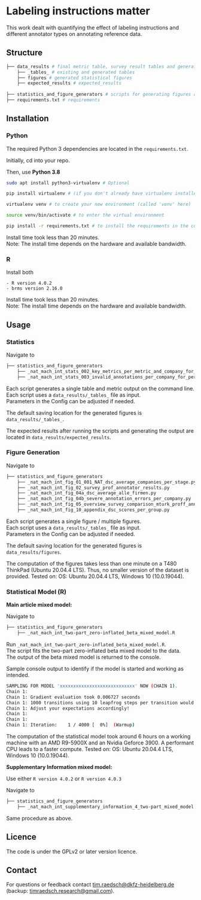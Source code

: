# Labeling instructions matter
This work dealt with quantifying the effect of labeling instructions and different annotator types on annotating reference data.



## Structure


```bash
├── data_results # final metric table, survey result tables and generated tables
    ├── _tables_ # existing and generated tables
    ├── figures # generated statistical figures
    ├── expected_results # expected_results
    
├── statistics_and_figure_generators # scripts for generating figures and descriptive statistics
├── requirements.txt # requirements
```

## Installation

### Python 
The required Python 3 dependencies are located in the `requirements.txt`.

Initially, cd into your repo.

Then, use **Python 3.8**
```bash
sudo apt install python3-virtualenv # Optional

pip install virtualenv # (if you don't already have virtualenv installed)

virtualenv venv # to create your new environment (called 'venv' here)

source venv/bin/activate # to enter the virtual environment

pip install -r requirements.txt # to install the requirements in the current environment
```
Install time took less than 20 minutes.  
Note: The install time depends on the hardware and available bandwidth.

### R

Install both
```
- R version 4.0.2 
- brms version 2.16.0
```
Install time took less than 20 minutes.    
Note: The install time depends on the hardware and available bandwidth.

## Usage

### Statistics

Navigate to

```bash
├── statistics_and_figure_generators
    ├── _nat_mach_int_stats_002_key_metrics_per_metric_and_company_for_performance_comparison_table.py
    ├── _nat_mach_int_stats_003_invalid_annotations_per_company_for_per_stage_[output_table].py
```

Each script generates a single table and metric output on the command line.  
Each script uses a `data_results/_tables_` file as input.  
Parameters in the Config can be adjusted if needed.  

The default saving location for the generated figures is `data_results/_tables_`. 

The expected results after running the scripts and generating the output are located in `data_results/expected_results`.

### Figure Generation

Navigate to

```bash
├── statistics_and_figure_generators
    ├── _nat_mach_int_fig_01_001_NAT_dsc_average_companies_per_stage.py
    ├── _nat_mach_int_fig_02_survey_prof_annotator_results.py
    ├── _nat_mach_int_fig_04a_dsc_average_alle_firmen.py
    ├── _nat_mach_int_fig_04b_severe_annotation_errors_per_company.py
    ├── _nat_mach_int_fig_05_overview_survey_comparison_mturk_proff_annotator.py
    ├── _nat_mach_int_fig_10_appendix_dsc_scores_per_group.py
```

Each script generates a single figure / multiple figures.  
Each script uses a `data_results/_tables_` file as input.  
Parameters in the Config can be adjusted if needed.

The default saving location for the generated figures is `data_results/figures`. 


The computation of the figures takes less than one minute on a T480 ThinkPad (Ubuntu 20.04.4 LTS).
Thus, no smaller version of the dataset is provided. Tested on: OS: Ubuntu 20.04.4 LTS, Windows 10 (10.0.19044).

### Statistical Model (R)

**Main article mixed model:**


Navigate to

```bash
├── statistics_and_figure_generators
    ├── _nat_mach_int_two-part_zero-inflated_beta_mixed_model.R
```

Run `_nat_mach_int_two-part_zero-inflated_beta_mixed_model.R`.  
The script fits the two-part zero-inflated beta mixed model to the data.  
The output of the beta mixed model is returned to the console. 



Sample console output to identify if the model is started and working as intended. 
```bash
SAMPLING FOR MODEL 'xxxxxxxxxxxxxxxxxxxxxxxxxxxx' NOW (CHAIN 1).
Chain 1: 
Chain 1: Gradient evaluation took 0.006727 seconds
Chain 1: 1000 transitions using 10 leapfrog steps per transition would take 67.27 seconds.
Chain 1: Adjust your expectations accordingly!
Chain 1: 
Chain 1: 
Chain 1: Iteration:    1 / 4000 [  0%]  (Warmup)
```

The computation of the statistical model took around 6 hours on a working machine with an AMD R9-5900X and 
an Nvidia Geforce 3900. A performant CPU leads to a faster compute. Tested on: OS: Ubuntu 20.04.4 LTS, Windows 10 (10.0.19044). 


**Supplementary Information mixed model:**

Use either `R version 4.0.2` or `R version 4.0.3`

Navigate to

```bash
├── statistics_and_figure_generators
    ├── _nat_mach_int_supplementary_information_4_two-part_mixed_model.R
```

Same procedure as above.

## Licence
The code is under the GPLv2 or later version licence.

## Contact
For questions or feedback contact tim.raedsch@dkfz-heidelberg.de (backup: timraedsch.research@gmail.com).

